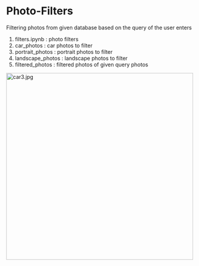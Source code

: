 # Photo-Filters
Filtering photos from given database based on the query of the user enters
1. filters.ipynb : photo filters 
2. car_photos : car photos to filter
3. portrait_photos : portrait photos to filter
4. landscape_photos : landscape photos to filter
5. filtered_photos : filtered photos of given query photos 

<img src= "/onurergun316/Photo-Filters/blob/master/car_photos/car3.jpg?raw=true" alt="car3.jpg" width="500" height="500" />
